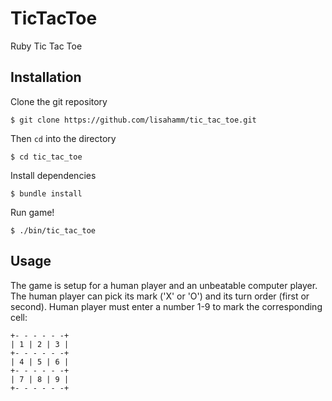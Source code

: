 # TicTacToe

Ruby Tic Tac Toe

## Installation

Clone the git repository

    $ git clone https://github.com/lisahamm/tic_tac_toe.git

Then `cd` into the directory

    $ cd tic_tac_toe

Install dependencies

    $ bundle install

Run game!

    $ ./bin/tic_tac_toe


## Usage

The game is setup for a human player and an unbeatable computer player.
The human player can pick its mark ('X' or 'O') and its turn order (first or second).
Human player must enter a number 1-9 to mark the corresponding cell:

````
+- - - - - -+
| 1 | 2 | 3 |
+- - - - - -+
| 4 | 5 | 6 |
+- - - - - -+
| 7 | 8 | 9 |
+- - - - - -+
````

